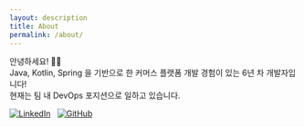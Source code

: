 ```yaml
---
layout: description
title: About
permalink: /about/
---
```


안녕하세요! 👋🏻  
Java, Kotlin, Spring 을 기반으로 한 커머스 플랫폼 개발 경험이 있는 6년 차 개발자입니다!    
현재는 팀 내 DevOps 포지션으로 일하고 있습니다.    


[![LinkedIn](https://img.shields.io/badge/linkedin-%230077B5.svg?style=for-the-badge&logo=linkedin&logoColor=white)](https://www.linkedin.com/in/yejiim/) &nbsp;
[![GitHub](https://img.shields.io/badge/github-%23121011.svg?style=for-the-badge&logo=github&logoColor=white)](https://github.com/yayyz)